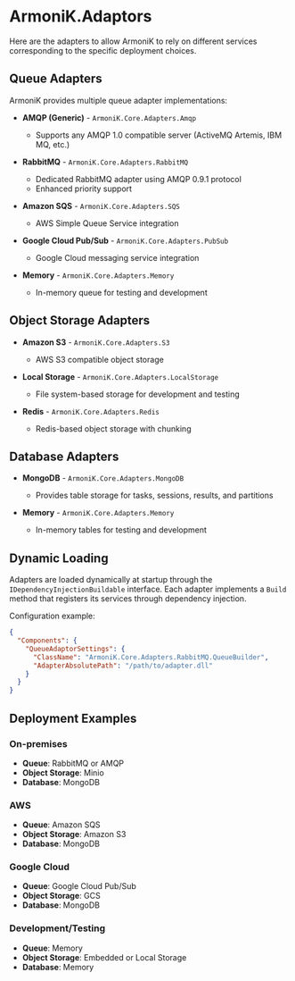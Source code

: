 # ArmoniK.Adaptors

Here are the adapters to allow ArmoniK to rely on different 
services corresponding to the specific deployment choices.

## Queue Adapters

ArmoniK provides multiple queue adapter implementations:

- **AMQP (Generic)** - `ArmoniK.Core.Adapters.Amqp`
  - Supports any AMQP 1.0 compatible server (ActiveMQ Artemis, IBM MQ, etc.)

- **RabbitMQ** - `ArmoniK.Core.Adapters.RabbitMQ`
  - Dedicated RabbitMQ adapter using AMQP 0.9.1 protocol
  - Enhanced priority support

- **Amazon SQS** - `ArmoniK.Core.Adapters.SQS`
  - AWS Simple Queue Service integration

- **Google Cloud Pub/Sub** - `ArmoniK.Core.Adapters.PubSub`
  - Google Cloud messaging service integration

- **Memory** - `ArmoniK.Core.Adapters.Memory`
  - In-memory queue for testing and development

## Object Storage Adapters

- **Amazon S3** - `ArmoniK.Core.Adapters.S3`
  - AWS S3 compatible object storage

- **Local Storage** - `ArmoniK.Core.Adapters.LocalStorage`
  - File system-based storage for development and testing

- **Redis** - `ArmoniK.Core.Adapters.Redis`
  - Redis-based object storage with chunking

## Database Adapters

- **MongoDB** - `ArmoniK.Core.Adapters.MongoDB`
  - Provides table storage for tasks, sessions, results, and partitions

- **Memory** - `ArmoniK.Core.Adapters.Memory`
  - In-memory tables for testing and development

## Dynamic Loading

Adapters are loaded dynamically at startup through the `IDependencyInjectionBuildable` interface. Each adapter implements a `Build` method that registers its services through dependency injection.

Configuration example:
```json
{
  "Components": {
    "QueueAdaptorSettings": {
      "ClassName": "ArmoniK.Core.Adapters.RabbitMQ.QueueBuilder",
      "AdapterAbsolutePath": "/path/to/adapter.dll"
    }
  }
}
```

## Deployment Examples

### On-premises
- **Queue**: RabbitMQ or AMQP
- **Object Storage**: Minio
- **Database**: MongoDB

### AWS
- **Queue**: Amazon SQS
- **Object Storage**: Amazon S3
- **Database**: MongoDB

### Google Cloud
- **Queue**: Google Cloud Pub/Sub
- **Object Storage**: GCS
- **Database**: MongoDB

### Development/Testing
- **Queue**: Memory
- **Object Storage**: Embedded or Local Storage
- **Database**: Memory




